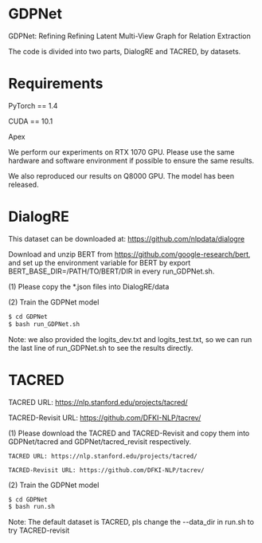 # GDPNet

GDPNet: Refining Refining Latent Multi-View Graph for Relation Extraction

The code is divided into two parts, DialogRE and TACRED, by datasets.

# Requirements

PyTorch == 1.4

CUDA == 10.1

Apex

We perform our experiments on RTX 1070 GPU. Please use the same hardware and software environment if possible to ensure the same results.

We also reproduced our results on Q8000 GPU. The model has been released.

# DialogRE

This dataset can be downloaded at: https://github.com/nlpdata/dialogre

Download and unzip BERT from https://github.com/google-research/bert, and set up the environment variable for BERT by export BERT_BASE_DIR=/PATH/TO/BERT/DIR in every run_GDPNet.sh.

(1) Please copy the *.json files into DialogRE/data

(2) Train the GDPNet model
```sh
$ cd GDPNet
$ bash run_GDPNet.sh
```

Note: we also provided the logits_dev.txt and logits_test.txt, so we can run the last line of run_GDPNet.sh to see the results directly.



# TACRED

TACRED URL: https://nlp.stanford.edu/projects/tacred/

TACRED-Revisit URL: https://github.com/DFKI-NLP/tacrev/

(1) Please download the TACRED and TACRED-Revisit and copy them into GDPNet/tacred and GDPNet/tacred_revisit respectively.

    TACRED URL: https://nlp.stanford.edu/projects/tacred/
    
    TACRED-Revisit URL: https://github.com/DFKI-NLP/tacrev/

(2) Train the GDPNet model

```sh
$ cd GDPNet
$ bash run.sh
```

Note: The default dataset is TACRED, pls change the --data_dir in run.sh to try TACRED-revisit


